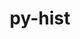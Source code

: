 ---
title: "py-hist"
layout: cache
categories: [package, develop]
meta: {"versions": ["2.6.1"], "compilers": ["gcc@=11.4.0"], "oss": ["ubuntu22.04"], "platforms": ["linux"], "targets": ["x86_64_v3"], "stacks": ["hep", "root"], "num_specs": 2, "num_specs_by_stack": {"root": 2, "hep": 2}}
spec_details: [{"hash": "cjwwagpk2yzxb5gcg4mztlgm5z7bvmpu", "compiler": "gcc@=11.4.0", "versions": ["2.6.1"], "os": "ubuntu22.04", "platform": "linux", "target": "x86_64_v3", "variants": ["build_system=python_pip", "~plot"], "stacks": ["root", "hep"], "size": "-", "tarball": "https://binaries.spack.io/develop/build_cache/linux-ubuntu22.04-x86_64_v3/gcc-11.4.0/py-hist-2.6.1/linux-ubuntu22.04-x86_64_v3-gcc-11.4.0-py-hist-2.6.1-cjwwagpk2yzxb5gcg4mztlgm5z7bvmpu.spack"}, {"hash": "xnpkzmjhxbrjwnvnmy2q3bphhpxkwsna", "compiler": "gcc@=11.4.0", "versions": ["2.6.1"], "os": "ubuntu22.04", "platform": "linux", "target": "x86_64_v3", "variants": ["build_system=python_pip", "~plot"], "stacks": ["root", "hep"], "size": "-", "tarball": "https://binaries.spack.io/develop/build_cache/linux-ubuntu22.04-x86_64_v3/gcc-11.4.0/py-hist-2.6.1/linux-ubuntu22.04-x86_64_v3-gcc-11.4.0-py-hist-2.6.1-xnpkzmjhxbrjwnvnmy2q3bphhpxkwsna.spack"}]
---